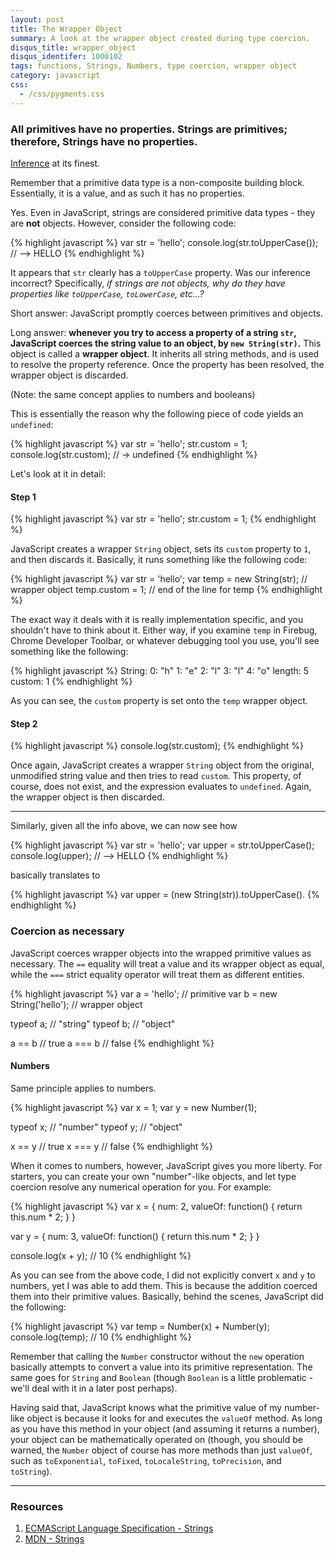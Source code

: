 ```yaml
---
layout: post
title: The Wrapper Object
summary: A look at the wrapper object created during type coercion.
disqus_title: wrapper_object
disqus_identifer: 1000102
tags: functions, Strings, Numbers, type coercion, wrapper object
category: javascript
css:
  - /css/pygments.css
---
```


### All primitives have no properties. Strings are primitives; therefore, Strings have no properties.

[Inference](http://en.wikipedia.org/wiki/Inference) at its finest.

Remember that a primitive data type is a non-composite building block.  Essentially, it is a value, and as such it has no properties.

Yes.  Even in JavaScript, strings are considered primitive data types - they are **not** objects.  However, consider the following code:

{% highlight javascript %}
var str = 'hello';
console.log(str.toUpperCase()); // --> HELLO
{% endhighlight %}

It appears that `str` clearly has a `toUpperCase` property.  Was our inference incorrect? Specifically, *if strings are not objects, why do they have properties like `toUpperCase`, `toLowerCase`, etc...?*

Short answer: JavaScript promptly coerces between primitives and objects.

Long answer: **whenever you try to access a property of a string `str`, JavaScript coerces the string value to an object, by `new String(str)`.**  This object is called a **wrapper object**.  It inherits all string methods, and is used to resolve the property reference. Once the property has been resolved, the wrapper object is discarded.

(Note: the same concept applies to numbers and booleans)

This is essentially the reason why the following piece of code yields an `undefined`:

{% highlight javascript %}
var str = 'hello';
str.custom = 1;
console.log(str.custom); // -> undefined
{% endhighlight %}

Let's look at it in detail:

#### Step 1

{% highlight javascript %}
var str = 'hello';
str.custom = 1;
{% endhighlight %}

JavaScript creates a wrapper `String` object, sets its `custom` property to `1`, and then discards it.  Basically, it runs something like the following code:

{% highlight javascript %}
var str = 'hello';
var temp = new String(str); // wrapper object
temp.custom = 1;
// end of the line for temp
{% endhighlight %}

The exact way it deals with it is really implementation specific, and you shouldn't have to think about it.  Either way, if you examine `temp` in Firebug, Chrome Developer Toolbar, or whatever debugging tool you use, you'll see something like the following:

{% highlight javascript %}
String:
  0: "h"
  1: "e"
  2: "l"
  3: "l"
  4: "o"
  length: 5
  custom: 1
{% endhighlight %}

As you can see, the `custom` property is set onto the `temp` wrapper object.

#### Step 2

{% highlight javascript %}
console.log(str.custom);
{% endhighlight %}

Once again, JavaScript creates a wrapper `String` object from the original, unmodified string value and then tries to read `custom`. This property, of course, does not exist, and the expression evaluates to `undefined`.  Again, the wrapper object is then discarded.

---

Similarly, given all the info above, we can now see how

{% highlight javascript %}
var str = 'hello';
var upper = str.toUpperCase();
console.log(upper); // --> HELLO
{% endhighlight %}

basically translates to

{% highlight javascript %}
var upper = (new String(str)).toUpperCase().
{% endhighlight %}

### Coercion as necessary

JavaScript coerces wrapper objects into the wrapped primitive values as necessary.  The `==` equality will treat a value and its wrapper object as equal, while the `===` strict equality operator will treat them as different entities.

{% highlight javascript %}
var a = 'hello';             // primitive
var b = new String('hello'); // wrapper object

typeof a;  // "string"
typeof b;  // "object"

a == b  // true
a === b // false
{% endhighlight %}

#### Numbers

Same principle applies to numbers.

{% highlight javascript %}
var x = 1;
var y = new Number(1);

typeof x;  // "number"
typeof y;  // "object"

x == y  // true
x === y // false
{% endhighlight %}

When it comes to numbers, however, JavaScript gives you more liberty.  For starters, you can create your own "number"-like objects, and let type coercion resolve any numerical operation for you.  For example:

{% highlight javascript %}
var x = {
  num: 2,
  valueOf: function() {
    return this.num * 2;
  }
}

var y = {
  num: 3,
  valueOf: function() {
    return this.num * 2;
  }
}

console.log(x + y); // 10
{% endhighlight %}

As you can see from the above code, I did not explicitly convert `x` and `y` to numbers, yet I was able to add them.  This is because the addition coerced them into their primitive values.  Basically, behind the scenes, JavaScript did the following:

{% highlight javascript %}
var temp = Number(x) + Number(y);
console.log(temp); // 10
{% endhighlight %}

Remember that calling the `Number` constructor without the `new` operation basically attempts to convert a value into its primitive representation.  The same goes for `String` and `Boolean` (though `Boolean` is a little problematic - we'll deal with it in a later post perhaps).

Having said that, JavaScript knows what the primitive value of my number-like object is because it looks for and executes the `valueOf` method.  As long as you have this method in your object (and assuming it returns a number), your object can be mathematically operated on (though, you should be warned, the `Number` object of course has more methods than just `valueOf`, such as `toExponential`, `toFixed`, `toLocaleString`, `toPrecision`, and `toString`).

---

### Resources

1. [ECMAScript Language Specification - Strings](http://bclary.com/2004/11/07/#a-4.3.16)
2. [MDN - Strings](https://developer.mozilla.org/en/JavaScript/Reference/Global_Objects/String)

